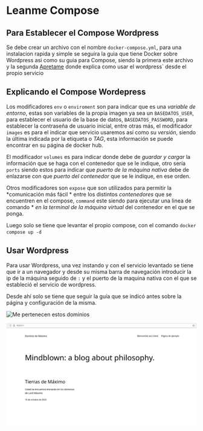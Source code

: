 # Leanme Compose 

## Para Establecer el Compose Wordpress
Se debe crear un archivo con el nombre `docker-compose.yml`, para una instalacion rapida y simple se seguira la guia que tiene Docker sobre Wordpress asi como su guia para Compose, siendo la primera este archivo y la segunda [Apretame](https://github.com/docker/awesome-compose/tree/master/official-documentation-samples/wordpress/) donde explica como usar el wordpress` desde el propio servicio 
## Explicando el Compose Wordepress
Los modificadores `env` o `enviroment` son para indicar que es una *variable de entorno*, estas son variables de la propia imagen ya sea un  `BASEDATOS_USER`, para establecer el usuario de la base de datos, `BASEDATOS_PASSWORD`, para establecer la contraseña de usuario inicial, entre otras más, el modificador `images` es para el indicar que servicio usaremos así como su *versión*,  siendo la última indicada por la etiqueta o *TAG*, esta información se puede encontrar en su página de docker hub.

El modificador `volumes` es para indicar donde debe de *guardar y cargar* la información que se haga con el contenedor que se le indique, otro sería `ports` siendo estos para indicar que *puerto de la máquina nativa* debe de enlazarse con que *puerto del contenedor* que se le indique, en ese orden.

Otros modificadores son `expose` que son utilizados para permitir la *comunicación más fácil * entre los distintos *contenedores* que se encuentren en el compose,  `command` este siendo para ejecutar una linea de comando *
*en la terminal de la máquina virtual* del contenedor en el que se ponga.

Luego solo se tiene que levantar el propio compose, con el comando `docker compose up -d`

## Usar Wordpress
Para usar Wordpress, una vez instando y con el servicio levantado se tiene que ir a un navegador y desde su misma barra de navegación introducir la ip de la máquina seguido de `:` y el puerto de la maquina nativa con el que se estableció el servicio de wordpress.

Desde ahí solo se tiene que seguir la guía que se indicó antes sobre la página y configuración de la misma.





![Me pertenecen estos dominios](./imagenes/tripo.avif)


![mi palabra](./imagenes/wordpress.png)





